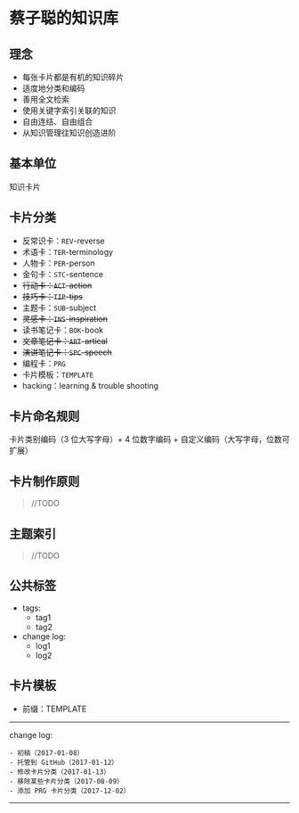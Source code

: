 # 蔡子聪的知识库

## 理念

- 每张卡片都是有机的知识碎片
- 适度地分类和编码
- 善用全文检索
- 使用关键字索引关联的知识
- 自由连结、自由组合
- 从知识管理往知识创造进阶

## 基本单位

知识卡片

## 卡片分类

- 反常识卡：`REV`-reverse
- 术语卡：`TER`-terminology
- 人物卡：`PER`-person
- 金句卡：`STC`-sentence
- ~~行动卡：`ACT`-action~~
- ~~技巧卡：`TIP`-tips~~
- 主题卡：`SUB`-subject
- ~~灵感卡：`INS`-inspiration~~
- 读书笔记卡：`BOK`-book
- ~~文章笔记卡：`ART`-artical~~
- ~~演讲笔记卡：`SPC`-speech~~
- 编程卡：`PRG`
- 卡片模板：`TEMPLATE`
- hacking：learning & trouble shooting

## 卡片命名规则

卡片类别编码（3 位大写字母）+ 4 位数字编码 + 自定义编码（大写字母，位数可扩展）

## 卡片制作原则

> //TODO

## 主题索引

> //TODO

## 公共标签

<!--- created time: 2017-01-08 13:46:33-->
<!--- updated time: 2017-01-08 13:46:45-->
- tags: 
	- tag1
	- tag2
- change log: 
	- log1
	- log2

## 卡片模板

- 前缀：TEMPLATE

---

change log: 

	- 初稿（2017-01-08）
	- 托管到 GitHub（2017-01-12）
	- 修改卡片分类（2017-01-13）
	- 移除某些卡片分类（2017-08-09）
	- 添加 PRG 卡片分类（2017-12-02）

---



